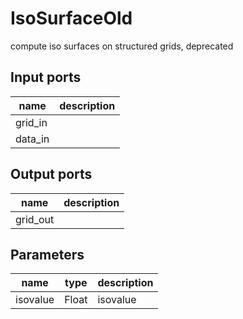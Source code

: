 IsoSurfaceOld
=============
compute iso surfaces on structured grids, deprecated

Input ports
-----------
|name|description|
|-|-|
|grid_in||
|data_in||

Output ports
------------
|name|description|
|-|-|
|grid_out||

Parameters
----------
|name|type|description|
|-|-|-|
|isovalue|Float|isovalue|
